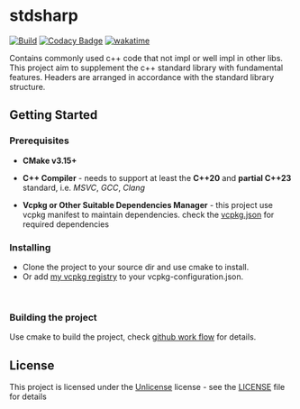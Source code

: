 # stdsharp

[![Build](https://github.com/BlurringShadow/stdsharp/actions/workflows/build.yml/badge.svg?branch=master)](https://github.com/BlurringShadow/stdsharp/actions/workflows/build.yml)
[![Codacy Badge](https://app.codacy.com/project/badge/Grade/f08b08ddd5e146c69b39ac5001f06c6a)](https://www.codacy.com/gh/BlurringShadow/stdsharp/dashboard?utm_source=github.com&utm_medium=referral&utm_content=BlurringShadow/stdsharp&utm_campaign=Badge_Grade)
[![wakatime](https://wakatime.com/badge/user/2f4337be-cbd2-4165-a44e-e1c8d69c1644/project/2b2bd608-f0ae-4ee1-90e4-5917a79ef74c.svg)](https://wakatime.com/badge/user/2f4337be-cbd2-4165-a44e-e1c8d69c1644/project/2b2bd608-f0ae-4ee1-90e4-5917a79ef74c)

Contains commonly used c++ code that not impl or well impl in other libs. This project aim to supplement the c++ standard library with fundamental features. Headers are arranged in accordance with the standard library structure.

## Getting Started

### Prerequisites

- **CMake v3.15+**

- **C++ Compiler** - needs to support at least the **C++20** and **partial C++23** standard, i.e. _MSVC_, _GCC_, _Clang_

- **Vcpkg or Other Suitable Dependencies Manager** - this project use vcpkg manifest to maintain dependencies. check the
  [vcpkg.json](vcpkg.json) for required dependencies

### Installing

- Clone the project to your source dir and use cmake to install.
- Or add [my vcpkg registry](https://github.com/BlurringShadow/vcpkg-registry) to your vcpkg-configuration.json.

<br/>

### Building the project

Use cmake to build the project, check [github work flow](.github/workflows/build.yml) for details.

## License

This project is licensed under the [Unlicense](https://unlicense.org/) license - see the
[LICENSE](LICENSE) file for details
